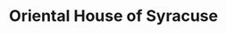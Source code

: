 ---
title: "Oriental House of Syracuse"
url: /syracuse/oriental-house-of-syracuse/
shop: supermarket
---